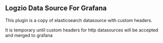 ## Logzio Data Source For Grafana

This plugin is a copy of elasticsearch datasource with custom headers.

It is temporary until custom headers for http datasources will be accepted and merged to grafana